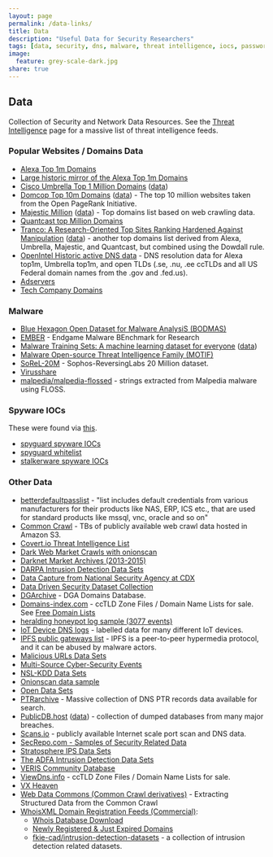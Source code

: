 ```yaml
---
layout: page
permalink: /data-links/
title: Data
description: "Useful Data for Security Researchers"
tags: [data, security, dns, malware, threat intelligence, iocs, passwords]
image:
  feature: grey-scale-dark.jpg
share: true
---
```


## Data

Collection of Security and Network Data Resources.  See the [Threat Intelligence](/threat-intelligence/) page for a massive list of threat intelligence feeds.

### Popular Websites / Domains Data

* [Alexa Top 1m Domains](http://s3.amazonaws.com/alexa-static/top-1m.csv.zip)
* [Large historic mirror of the Alexa Top 1m Domains](https://web.archive.org/web/*/http://s3.amazonaws.com/alexa-static/top-1m.csv.zip)
* [Cisco Umbrella Top 1 Million Domains](https://blog.opendns.com/2016/12/14/cisco-umbrella-1-million/) ([data](http://s3-us-west-1.amazonaws.com/umbrella-static/top-1m.csv.zip))
* [Domcop Top 10m Domains](https://www.domcop.com/top-10-million-websites) ([data](https://www.domcop.com/files/top/top10milliondomains.csv.zip)) - The top 10 million websites taken from the Open PageRank Initiative.
* [Majestic Million](https://majestic.com/reports/majestic-million) ([data](http://downloads.majestic.com/majestic_million.csv)) - Top domains list based on web crawling data.
* [Quantcast top Million Domains](https://ak.quantcast.com/quantcast-top-sites.zip)
* [Tranco: A Research-Oriented Top Sites Ranking Hardened Against Manipulation](https://tranco-list.eu/) ([data](https://tranco-list.eu/top-1m.csv.zip)) - another top domains list derived from Alexa, Umbrella, Majestic, and Quantcast, but combined using the Dowdall rule.
* [OpenIntel Historic active DNS data](https://data.openintel.nl/data/) - DNS resolution data for Alexa top1m, Umbrella top1m, and open TLDs (.se, .nu, .ee ccTLDs and all US Federal domain names from the .gov and .fed.us).
* [Adservers](https://github.com/jmdugan/blocklists/tree/master/ad_servers)
* [Tech Company Domains](https://github.com/jmdugan/blocklists/tree/master/corporations)

### Malware

* [Blue Hexagon Open Dataset for Malware AnalysiS (BODMAS)](https://whyisyoung.github.io/BODMAS/)
* [EMBER](https://github.com/elastic/ember) - Endgame Malware BEnchmark for Research
* [Malware Training Sets: A machine learning dataset for everyone](http://marcoramilli.blogspot.cz/2016/12/malware-training-sets-machine-learning.html) ([data](https://github.com/marcoramilli/MalwareTrainingSets))
* [Malware Open-source Threat Intelligence Family (MOTIF)](https://github.com/boozallen/MOTIF)
* [SoReL-20M](https://github.com/sophos-ai/SOREL-20M) - Sophos-ReversingLabs 20 Million dataset.
* [Virusshare](https://virusshare.com/)
* [malpedia/malpedia-flossed](https://github.com/malpedia/malpedia-flossed) - strings extracted from Malpedia malware using FLOSS.

### Spyware IOCs

These were found via [this](https://github.com/SpyGuard/SpyGuard/blob/master/watchers.yaml).

* [spyguard spyware IOCs](https://raw.githubusercontent.com/SpyGuard/spyguard/master/assets/iocs.json)
* [spyguard whitelist](https://raw.githubusercontent.com/SpyGuard/spyguard/master/assets/whitelist.json)
* [stalkerware spyware IOCs](https://raw.githubusercontent.com/AssoEchap/stalkerware-indicators/master/generated/indicators-for-tinycheck.json)

### Other Data

* [betterdefaultpasslist](https://github.com/govolution/betterdefaultpasslist) - "list includes default credentials from various manufacturers for their products like NAS, ERP, ICS etc., that are used for standard products like mssql, vnc, oracle and so on"
* [Common Crawl](http://commoncrawl.org/) - TBs of publicly available web crawl data hosted in Amazon S3.
* [Covert.io Threat Intelligence List](/threat-intelligence/)
* [Dark Web Market Crawls with onionscan](https://polecat.mascherari.press/onionscan/dark-web-data-dumps)
* [Darknet Market Archives (2013-2015)](https://www.gwern.net/Black-market%20archives)
* [DARPA Intrusion Detection Data Sets](https://www.ll.mit.edu/ideval/data/)
* [Data Capture from National Security Agency at CDX](http://www.westpoint.edu/crc/SitePages/DataSets.aspx)
* [Data Driven Security Dataset Collection](http://datadrivensecurity.info/blog/pages/dds-dataset-collection.html)
* [DGArchive](https://dgarchive.caad.fkie.fraunhofer.de/site/) - DGA Domains Database.
* [Domains-index.com](https://domains-index.com/) - ccTLD Zone Files / Domain Name Lists for sale.  See [Free Domain Lists](https://domains-index.com/downloads/category/free/)
* [heralding honeypot log sample (3077 events)](/data/heralding_activity.log.gz)
* [IoT Device DNS logs](https://yourthings.info/data/) - labelled data for many different IoT devices.
* [IPFS public gateways list](https://ipfs.github.io/public-gateway-checker/) - IPFS is a peer-to-peer hypermedia protocol, and it can be abused by malware actors.
* [Malicious URLs Data Sets](http://sysnet.ucsd.edu/projects/url/)
* [Multi-Source Cyber-Security Events](http://csr.lanl.gov/data/cyber1/)
* [NSL-KDD Data Sets](https://github.com/defcom17/NSL_KDD)
* [Onionscan data sample](https://github.com/automatingosint/osint_public/tree/master/onionrunner)
* [Open Data Sets](http://csr.lanl.gov/data/)
* [PTRarchive](http://ptrarchive.com/) - Massive collection of DNS PTR records data available for search.
* [PublicDB.host](https://publicdb.host/index.php) ([data](https://cdn.publicdb.host/)) - collection of dumped databases from many major breaches.
* [Scans.io](https://scans.io/) - publicly available Internet scale port scan and DNS data.
* [SecRepo.com - Samples of Security Related Data](http://www.secrepo.com/)
* [Stratosphere IPS Data Sets](https://stratosphereips.org/category/dataset.html)
* [The ADFA Intrusion Detection Data Sets](https://www.unsw.adfa.edu.au/australian-centre-for-cyber-security/cybersecurity/ADFA-IDS-Datasets/)
* [VERIS Community Database](https://github.com/vz-risk/VCDB)
* [ViewDns.info](http://viewdns.info/data/) - ccTLD Zone Files / Domain Name Lists for sale.
* [VX Heaven](http://vxheaven.org/faq.php)
* [Web Data Commons (Common Crawl derivatives)](http://webdatacommons.org/) - Extracting Structured Data from the Common Crawl
* [WhoisXML Domain Registration Feeds (Commercial)](https://www.whoisxmlapi.com):
    * [Whois Database Download](https://www.whoisxmlapi.com/whois-database-download.php)
    * [Newly Registered & Just Expired Domains](https://www.whoisxmlapi.com/newly-registered-domains.php)
    * [fkie-cad/intrusion-detection-datasets](https://github.com/fkie-cad/intrusion-detection-datasets) - a collection of intrusion detection related datasets. 
